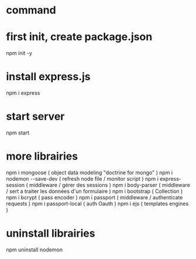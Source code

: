 # command 

# first init, create package.json
npm init -y

# install express.js
npm i express

# start server
npm start

# more librairies
npm i mongoose ( object data modeling "doctrine for mongo" )
npm i nodemon --save-dev ( refresh node file / monitor script )
npm i express-session ( middleware / gérer des sessions )
npm i body-parser ( middleware / sert a traiter les données d'un formulaire )
npm i bootstrap ( Collection )
npm i bcrypt ( pass encoder )
npm i passport ( middleware / authenticate requests )
npm i passport-local ( auth Oauth )
npm i ejs ( templates engines )

# uninstall librairies
npm uninstall nodemon
